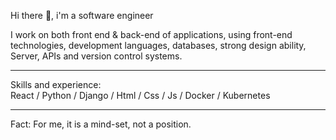 Hi there 👋, i'm a software engineer

I work on both front end & back-end of applications, using front-end technologies, development languages, databases, strong design ability, Server, APIs and version control systems.
<hr class="dotted">
Skills and experience: <br>
React / Python / Django / Html / Css / Js / Docker / Kubernetes
<hr class="dotted">

Fact: For me, it is a mind-set, not a position.






 

 


